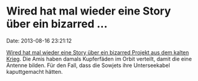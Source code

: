 Wired hat mal wieder eine Story über ein bizarred \...
======================================================

Date: 2013-08-16 23:21:12

[Wired hat mal wieder eine Story über ein bizarred Projekt aus dem
kalten
Krieg](http://www.wired.com/wiredscience/2013/08/project-west-ford/).
Die Amis haben damals Kupferfäden im Orbit verteilt, damit die eine
Antenne bilden. Für den Fall, dass die Sowjets ihre Unterseekabel
kaputtgemacht hätten.
